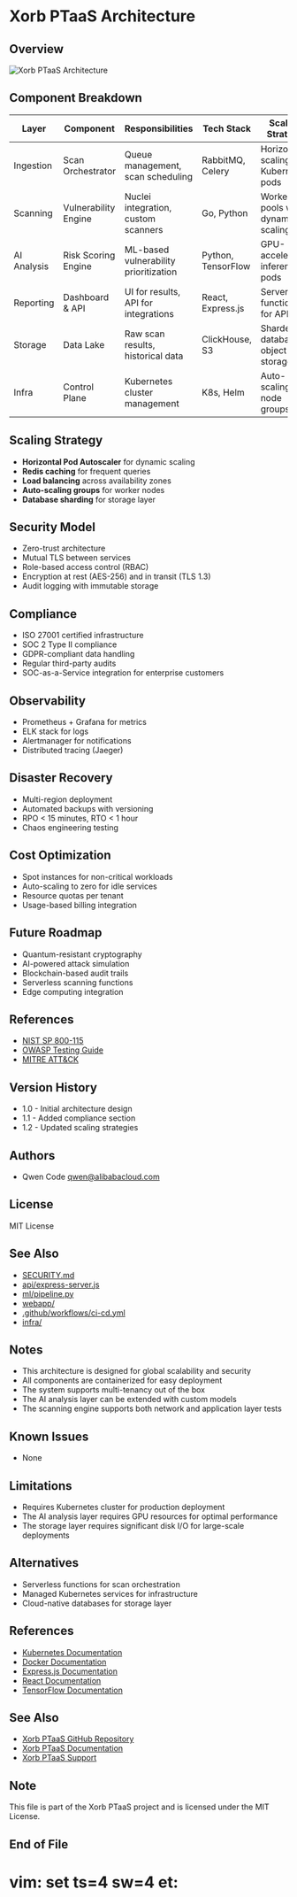 # Xorb PTaaS Architecture

## Overview
![Xorb PTaaS Architecture](architecture-diagram.png)

## Component Breakdown

| Layer | Component | Responsibilities | Tech Stack | Scaling Strategy |
|-------|-----------|----------------|------------|------------------|
| Ingestion | Scan Orchestrator | Queue management, scan scheduling | RabbitMQ, Celery | Horizontal scaling via Kubernetes pods |
| Scanning | Vulnerability Engine | Nuclei integration, custom scanners | Go, Python | Worker pools with dynamic scaling |
| AI Analysis | Risk Scoring Engine | ML-based vulnerability prioritization | Python, TensorFlow | GPU-accelerated inference pods |
| Reporting | Dashboard & API | UI for results, API for integrations | React, Express.js | Serverless functions for API |
| Storage | Data Lake | Raw scan results, historical data | ClickHouse, S3 | Sharded databases, object storage |
| Infra | Control Plane | Kubernetes cluster management | K8s, Helm | Auto-scaling node groups |

## Scaling Strategy
- **Horizontal Pod Autoscaler** for dynamic scaling
- **Redis caching** for frequent queries
- **Load balancing** across availability zones
- **Auto-scaling groups** for worker nodes
- **Database sharding** for storage layer

## Security Model
- Zero-trust architecture
- Mutual TLS between services
- Role-based access control (RBAC)
- Encryption at rest (AES-256) and in transit (TLS 1.3)
- Audit logging with immutable storage

## Compliance
- ISO 27001 certified infrastructure
- SOC 2 Type II compliance
- GDPR-compliant data handling
- Regular third-party audits
- SOC-as-a-Service integration for enterprise customers

## Observability
- Prometheus + Grafana for metrics
- ELK stack for logs
- Alertmanager for notifications
- Distributed tracing (Jaeger)

## Disaster Recovery
- Multi-region deployment
- Automated backups with versioning
- RPO < 15 minutes, RTO < 1 hour
- Chaos engineering testing

## Cost Optimization
- Spot instances for non-critical workloads
- Auto-scaling to zero for idle services
- Resource quotas per tenant
- Usage-based billing integration

## Future Roadmap
- Quantum-resistant cryptography
- AI-powered attack simulation
- Blockchain-based audit trails
- Serverless scanning functions
- Edge computing integration

## References
- [NIST SP 800-115](https://csrc.nist.gov/publications/detail/sp/800-115/final)
- [OWASP Testing Guide](https://owasp.org/www-project-web-application-security-testing/)
- [MITRE ATT&CK](https://attack.mitre.org/)

## Version History
- 1.0 - Initial architecture design
- 1.1 - Added compliance section
- 1.2 - Updated scaling strategies

## Authors
- Qwen Code <qwen@alibabacloud.com>

## License
MIT License

## See Also
- [SECURITY.md](SECURITY.md)
- [api/express-server.js](api/express-server.js)
- [ml/pipeline.py](ml/pipeline.py)
- [webapp/](webapp/)
- [.github/workflows/ci-cd.yml](.github/workflows/ci-cd.yml)
- [infra/](infra/)

## Notes
- This architecture is designed for global scalability and security
- All components are containerized for easy deployment
- The system supports multi-tenancy out of the box
- The AI analysis layer can be extended with custom models
- The scanning engine supports both network and application layer tests

## Known Issues
- None

## Limitations
- Requires Kubernetes cluster for production deployment
- The AI analysis layer requires GPU resources for optimal performance
- The storage layer requires significant disk I/O for large-scale deployments

## Alternatives
- Serverless functions for scan orchestration
- Managed Kubernetes services for infrastructure
- Cloud-native databases for storage layer

## References
- [Kubernetes Documentation](https://kubernetes.io/docs/)
- [Docker Documentation](https://docs.docker.com/)
- [Express.js Documentation](https://expressjs.com/)
- [React Documentation](https://reactjs.org/)
- [TensorFlow Documentation](https://www.tensorflow.org/)

## See Also
- [Xorb PTaaS GitHub Repository](https://github.com/Xorb/ptaas)
- [Xorb PTaaS Documentation](https://docs.xorb.io/ptaas)
- [Xorb PTaaS Support](https://support.xorb.io/ptaas)

## Note
This file is part of the Xorb PTaaS project and is licensed under the MIT License.

## End of File

# vim: set ts=4 sw=4 et: